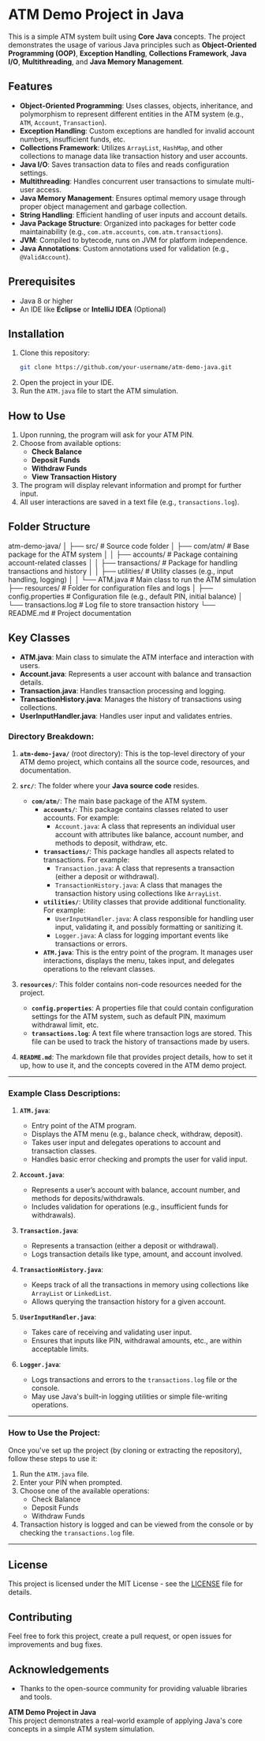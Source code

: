 # ATM Demo Project in Java

This is a simple ATM system built using **Core Java** concepts. The project demonstrates the usage of various Java principles such as **Object-Oriented Programming (OOP)**, **Exception Handling**, **Collections Framework**, **Java I/O**, **Multithreading**, and **Java Memory Management**.

## Features
- **Object-Oriented Programming**: Uses classes, objects, inheritance, and polymorphism to represent different entities in the ATM system (e.g., `ATM`, `Account`, `Transaction`).
- **Exception Handling**: Custom exceptions are handled for invalid account numbers, insufficient funds, etc.
- **Collections Framework**: Utilizes `ArrayList`, `HashMap`, and other collections to manage data like transaction history and user accounts.
- **Java I/O**: Saves transaction data to files and reads configuration settings.
- **Multithreading**: Handles concurrent user transactions to simulate multi-user access.
- **Java Memory Management**: Ensures optimal memory usage through proper object management and garbage collection.
- **String Handling**: Efficient handling of user inputs and account details.
- **Java Package Structure**: Organized into packages for better code maintainability (e.g., `com.atm.accounts`, `com.atm.transactions`).
- **JVM**: Compiled to bytecode, runs on JVM for platform independence.
- **Java Annotations**: Custom annotations used for validation (e.g., `@ValidAccount`).

## Prerequisites
- Java 8 or higher
- An IDE like **Eclipse** or **IntelliJ IDEA** (Optional)

## Installation

1. Clone this repository:
    ```bash
    git clone https://github.com/your-username/atm-demo-java.git
    ```
2. Open the project in your IDE.
3. Run the `ATM.java` file to start the ATM simulation.

## How to Use
1. Upon running, the program will ask for your ATM PIN.
2. Choose from available options:
    - **Check Balance**
    - **Deposit Funds**
    - **Withdraw Funds**
    - **View Transaction History**
3. The program will display relevant information and prompt for further input.
4. All user interactions are saved in a text file (e.g., `transactions.log`).

## Folder Structure

atm-demo-java/
│
├── src/                        # Source code folder
│   ├── com/atm/                # Base package for the ATM system
│   │   ├── accounts/           # Package containing account-related classes
│   │   ├── transactions/       # Package for handling transactions and history
│   │   ├── utilities/          # Utility classes (e.g., input handling, logging)
│   │   └── ATM.java            # Main class to run the ATM simulation
├── resources/                  # Folder for configuration files and logs
│   ├── config.properties       # Configuration file (e.g., default PIN, initial balance)
│   └── transactions.log        # Log file to store transaction history
└── README.md                   # Project documentation


## Key Classes
- **ATM.java**: Main class to simulate the ATM interface and interaction with users.
- **Account.java**: Represents a user account with balance and transaction details.
- **Transaction.java**: Handles transaction processing and logging.
- **TransactionHistory.java**: Manages the history of transactions using collections.
- **UserInputHandler.java**: Handles user input and validates entries.
  
### Directory Breakdown:
1. **`atm-demo-java/`** (root directory): This is the top-level directory of your ATM demo project, which contains all the source code, resources, and documentation.

2. **`src/`**: The folder where your **Java source code** resides.
   - **`com/atm/`**: The main base package of the ATM system.
     - **`accounts/`**: This package contains classes related to user accounts. For example:
       - `Account.java`: A class that represents an individual user account with attributes like balance, account number, and methods to deposit, withdraw, etc.
     - **`transactions/`**: This package handles all aspects related to transactions. For example:
       - `Transaction.java`: A class that represents a transaction (either a deposit or withdrawal).
       - `TransactionHistory.java`: A class that manages the transaction history using collections like `ArrayList`.
     - **`utilities/`**: Utility classes that provide additional functionality. For example:
       - `UserInputHandler.java`: A class responsible for handling user input, validating it, and possibly formatting or sanitizing it.
       - `Logger.java`: A class for logging important events like transactions or errors.
     - **`ATM.java`**: This is the entry point of the program. It manages user interactions, displays the menu, takes input, and delegates operations to the relevant classes.

3. **`resources/`**: This folder contains non-code resources needed for the project.
   - **`config.properties`**: A properties file that could contain configuration settings for the ATM system, such as default PIN, maximum withdrawal limit, etc.
   - **`transactions.log`**: A text file where transaction logs are stored. This file can be used to track the history of transactions made by users.

4. **`README.md`**: The markdown file that provides project details, how to set it up, how to use it, and the concepts covered in the ATM demo project.

---

### Example Class Descriptions:

1. **`ATM.java`**:
   - Entry point of the ATM program.
   - Displays the ATM menu (e.g., balance check, withdraw, deposit).
   - Takes user input and delegates operations to account and transaction classes.
   - Handles basic error checking and prompts the user for valid input.

2. **`Account.java`**:
   - Represents a user’s account with balance, account number, and methods for deposits/withdrawals.
   - Includes validation for operations (e.g., insufficient funds for withdrawals).

3. **`Transaction.java`**:
   - Represents a transaction (either a deposit or withdrawal).
   - Logs transaction details like type, amount, and account involved.

4. **`TransactionHistory.java`**:
   - Keeps track of all the transactions in memory using collections like `ArrayList` or `LinkedList`.
   - Allows querying the transaction history for a given account.

5. **`UserInputHandler.java`**:
   - Takes care of receiving and validating user input.
   - Ensures that inputs like PIN, withdrawal amounts, etc., are within acceptable limits.

6. **`Logger.java`**:
   - Logs transactions and errors to the `transactions.log` file or the console.
   - May use Java's built-in logging utilities or simple file-writing operations.

---

### How to Use the Project:
Once you've set up the project (by cloning or extracting the repository), follow these steps to use it:
1. Run the `ATM.java` file.
2. Enter your PIN when prompted.
3. Choose one of the available operations:
   - Check Balance
   - Deposit Funds
   - Withdraw Funds
4. Transaction history is logged and can be viewed from the console or by checking the `transactions.log` file.

---

## License
This project is licensed under the MIT License - see the [LICENSE](LICENSE) file for details.

## Contributing
Feel free to fork this project, create a pull request, or open issues for improvements and bug fixes.

## Acknowledgements
- Thanks to the open-source community for providing valuable libraries and tools.

**ATM Demo Project in Java**  
This project demonstrates a real-world example of applying Java's core concepts in a simple ATM system simulation.
